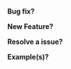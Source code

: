 **Bug fix?**
<!-- yes/no -->

**New Feature?**
<!-- yes/no -->

**Resolve a issue?**
<!-- If yes please prefix each issue number with  "Fix #"  (e.g. Fix #200)  -->

**Example(s)?**
<!-- Please use our online Editor (https://live.bootstrap-table.com/) to create example(s) (Before and after your changes).
     On our Wiki (https://github.com/wenzhixin/bootstrap-table/wiki/Online-Editor-Explanation) you can read how to use the editor.-->
     

<!-- Love bootstrap-table? Please consider supporting our collective:
👉  https://opencollective.com/bootstrap-table/donate -->